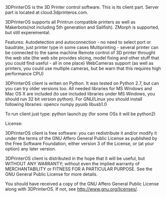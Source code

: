 3DPrinterOS is the 3D Printer control software.
This is its client part.
Server part is located at cloud.3dprinteros.com.

3DPrinterOS supports all Printrun compatible printers as well as Makerbots(not including 5th generation and Sailfish).
ZMorph is supported, but still experemental.

Features:
    Autodetection and autoconnection - no need to select port or baudrate, just printer type in some cases
    Multiprinting - several printer can be connected to the same machine
    Remote control of 3D printer throught the web site
        (the web site provides slicing, model fixing and other stuff that you could find useful - all in one place)
    WebCameras support
        (as well as printers, you could use multiple cameras, but be warn that this requires high performance CPU)

3DPrinterOS client is writen on Python.
It was tested on Python 2.7, but can you can try older versions too.
All needed libraries for MS Windows and Mac OS X are included
    (to use included libraries under MS Windows, you should run 32 bit version python).
For GNU/Linux you should install following libraries:
    opencv
    numpy
    pyusb
    libusb1.0

To run client just type:
    python launch.py
(for some OSs it will be python2)

License:

3DPrinterOS client is free software: you can redistribute it and/or modify
it under the terms of the GNU Affero General Public License as published by
the Free Software Foundation, either version 3 of the License, or
(at your option) any later version.

3DPrinterOS client is distributed in the hope that it will be useful,
but WITHOUT ANY WARRANTY; without even the implied warranty of
MERCHANTABILITY or FITNESS FOR A PARTICULAR PURPOSE.  See the
GNU General Public License for more details.

You should have received a copy of the GNU Affero General Public License
along with 3DPrinterOS.  If not, see <http://www.gnu.org/licenses/>.








